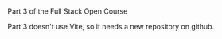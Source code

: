 ###

Part 3 of the Full Stack Open Course

Part 3 doesn't use Vite, so it needs a new repository on github.

